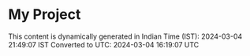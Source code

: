 # My Project

This content is dynamically generated in Indian Time (IST): 2024-03-04 21:49:07 IST
Converted to UTC: 2024-03-04 16:19:07 UTC
